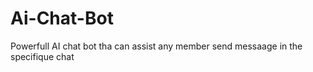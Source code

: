 # Ai-Chat-Bot
Powerfull AI chat bot tha can assist any member send messaage in the specifique chat 
